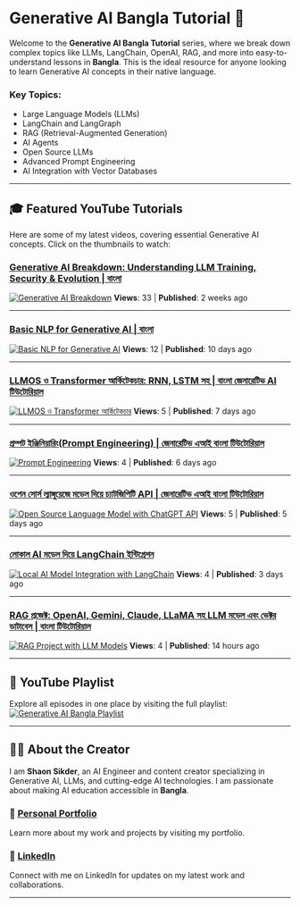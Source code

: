 # Generative AI Bangla Tutorial 🎥
Welcome to the **Generative AI Bangla Tutorial** series, where we break down complex topics like LLMs, LangChain, OpenAI, RAG, and more into easy-to-understand lessons in **Bangla**. This is the ideal resource for anyone looking to learn Generative AI concepts in their native language. 

### Key Topics:
- Large Language Models (LLMs)
- LangChain and LangGraph
- RAG (Retrieval-Augmented Generation)
- AI Agents
- Open Source LLMs
- Advanced Prompt Engineering
- AI Integration with Vector Databases

---

## 🎓 Featured YouTube Tutorials
Here are some of my latest videos, covering essential Generative AI concepts. Click on the thumbnails to watch:

### [Generative AI Breakdown: Understanding LLM Training, Security & Evolution | বাংলা](https://www.youtube.com/watch?v=4HXC99FyLJs)
[![Generative AI Breakdown](https://i.ytimg.com/vi/4HXC99FyLJs/hqdefault.jpg)](https://www.youtube.com/watch?v=4HXC99FyLJs)
**Views**: 33 | **Published**: 2 weeks ago

---

### [Basic NLP for Generative AI | বাংলা](https://www.youtube.com/watch?v=hrbd_qDm1-U)
[![Basic NLP for Generative AI](https://i.ytimg.com/vi/hrbd_qDm1-U/hqdefault.jpg)](https://www.youtube.com/watch?v=hrbd_qDm1-U)
**Views**: 12 | **Published**: 10 days ago

---

### [LLMOS ও Transformer আর্কিটেকচার: RNN, LSTM সহ | বাংলা জেনারেটিভ AI টিউটোরিয়াল](https://www.youtube.com/watch?v=UBDCpiMs2vc)
[![LLMOS ও Transformer আর্কিটেকচার](https://i.ytimg.com/vi/UBDCpiMs2vc/hqdefault.jpg)](https://www.youtube.com/watch?v=UBDCpiMs2vc)
**Views**: 5 | **Published**: 7 days ago

---

### [প্রম্পট ইঞ্জিনিয়ারিং(Prompt Engineering) | জেনারেটিভ এআই বাংলা টিউটোরিয়াল](https://www.youtube.com/watch?v=wnpU8DmSWAc)
[![Prompt Engineering](https://i.ytimg.com/vi/wnpU8DmSWAc/hqdefault.jpg)](https://www.youtube.com/watch?v=wnpU8DmSWAc)
**Views**: 4 | **Published**: 6 days ago

---

### [ওপেন সোর্স ল্যাঙ্গুয়েজে মডেল দিয়ে চ্যাটজিপিটি API | জেনারেটিভ এআই বাংলা টিউটোরিয়াল](https://www.youtube.com/watch?v=H9Dx05DDHMU)
[![Open Source Language Model with ChatGPT API](https://i.ytimg.com/vi/H9Dx05DDHMU/hqdefault.jpg)](https://www.youtube.com/watch?v=H9Dx05DDHMU)
**Views**: 5 | **Published**: 5 days ago

---

### [লোকাল AI মডেল দিয়ে LangChain ইন্টিগ্রেশন](https://www.youtube.com/watch?v=CeTda7goZUw)
[![Local AI Model Integration with LangChain](https://i.ytimg.com/vi/CeTda7goZUw/hqdefault.jpg)](https://www.youtube.com/watch?v=CeTda7goZUw)
**Views**: 4 | **Published**: 3 days ago

---

### [RAG প্রজেক্ট: OpenAI, Gemini, Claude, LLaMA সহ LLM মডেল এবং ভেক্টর ডাটাবেস | বাংলা টিউটোরিয়াল](https://www.youtube.com/watch?v=FbKUQDkkVhw)
[![RAG Project with LLM Models](https://i.ytimg.com/vi/FbKUQDkkVhw/hqdefault.jpg)](https://www.youtube.com/watch?v=FbKUQDkkVhw)
**Views**: 4 | **Published**: 14 hours ago

---

## 🔗 YouTube Playlist
Explore all episodes in one place by visiting the full playlist:
[![Generative AI Bangla Playlist](https://i.ytimg.com/vi/H9Dx05DDHMU/hqdefault.jpg)](https://youtube.com/playlist?list=PLV4wvQwt1aKq7JGGLJ8GGa_2PCOApn9Zr&si=e_lKfMI2h1C8EL4G)

---

## 👨‍💻 About the Creator
I am **Shaon Sikder**, an AI Engineer and content creator specializing in Generative AI, LLMs, and cutting-edge AI technologies. I am passionate about making AI education accessible in **Bangla**.

### 📜 [Personal Portfolio](https://shaon2221.github.io)
Learn more about my work and projects by visiting my portfolio.

### 💼 [LinkedIn](https://linkedin.com/in/shaon2221)
Connect with me on LinkedIn for updates on my latest work and collaborations.

---
